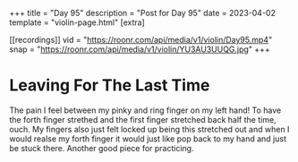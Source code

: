 +++
title = "Day 95"
description = "Post for Day 95"
date = 2023-04-02
template = "violin-page.html"
[extra]

[[recordings]]
vid = "https://roonr.com/api/media/v1/violin/Day95.mp4"
snap = "https://roonr.com/api/media/v1/violin/YU3AU3UUQG.jpg"
+++

# Leaving For The Last Time
The pain I feel between my pinky and ring finger on my left hand! To have the forth finger strethed and the first finger stretched back half the time, ouch. My fingers also just felt locked up being this stretched out and when I would realse my forth finger it would just like pop back to my hand and just be stuck there. Another good piece for practicing. 